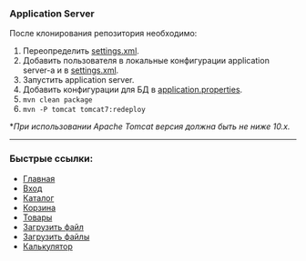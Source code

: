 ### Application Server

После клонирования репозитория необходимо:
1. Переопределить [settings.xml](settings.xml).
2. Добавить пользователя в локальные конфигурации application server-а и в [settings.xml](settings.xml).
3. Запустить application server.
4. Добавить конфигурации для БД в [application.properties](src/main/resources/application.properties).
5. `mvn clean package`
6. `mvn -P tomcat tomcat7:redeploy`

*_При использовании Apache Tomcat версия должна быть не ниже 10.х._
***


### Быстрые ссылки:
- [Главная](http://localhost:8080/application-server/)
- [Вход](http://localhost:8080/application-server/signIn)
- [Каталог](http://localhost:8080/application-server/?stage=catalog)
- [Корзина](http://localhost:8080/application-server/?stage=cart)
- [Товары](http://localhost:8080/application-server/products)
- [Загрузить файл](http://localhost:8080/application-server/oneFileUpload)
- [Загрузить файлы](http://localhost:8080/application-server/twoFilesUpload)
- [Калькулятор](http://localhost:8080/application-server/calculator)
